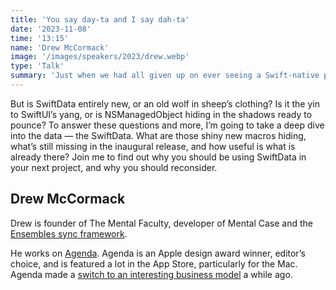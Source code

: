 ```yaml
---
title: 'You say day-ta and I say dah-ta'
date: '2023-11-08'
time: '13:15'
name: 'Drew McCormack'
image: '/images/speakers/2023/drew.webp'
type: 'Talk'
summary: 'Just when we had all given up on ever seeing a Swift-native persistence framework, Apple dropped one on us anyway.'
---
```


But is SwiftData entirely new, or an old wolf in sheep’s clothing? Is it the yin to SwiftUI’s yang, or is NSManagedObject hiding in the shadows ready to pounce? To answer these questions and more, I’m going to take a deep dive into the data — the SwiftData. What are those shiny new macros hiding, what’s still missing in the inaugural release, and how useful is what is already there? Join me to find out why you should be using SwiftData in your next project, and why you should reconsider.

## Drew McCormack

Drew is founder of The Mental Faculty, developer of Mental Case and the [Ensembles sync framework](http://ensembles.io/).

He works on [Agenda](https://agenda.com). Agenda is an Apple design award winner, editor’s choice, and is featured a lot in the App Store, particularly for the Mac. Agenda made a [switch to an interesting business model](https://medium.com/@drewmccormack/cash-cow-revisited-4c2185e2b3d8) a while ago.
